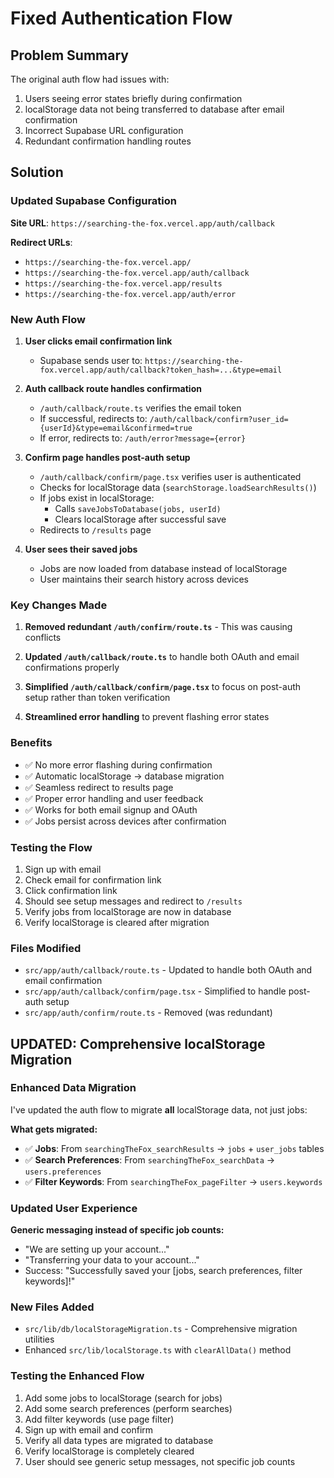 # Fixed Authentication Flow

## Problem Summary
The original auth flow had issues with:
1. Users seeing error states briefly during confirmation
2. localStorage data not being transferred to database after email confirmation
3. Incorrect Supabase URL configuration
4. Redundant confirmation handling routes

## Solution

### Updated Supabase Configuration
**Site URL**: `https://searching-the-fox.vercel.app/auth/callback`

**Redirect URLs**:
- `https://searching-the-fox.vercel.app/`
- `https://searching-the-fox.vercel.app/auth/callback`
- `https://searching-the-fox.vercel.app/results`
- `https://searching-the-fox.vercel.app/auth/error`

### New Auth Flow

1. **User clicks email confirmation link**
   - Supabase sends user to: `https://searching-the-fox.vercel.app/auth/callback?token_hash=...&type=email`

2. **Auth callback route handles confirmation**
   - `/auth/callback/route.ts` verifies the email token
   - If successful, redirects to: `/auth/callback/confirm?user_id={userId}&type=email&confirmed=true`
   - If error, redirects to: `/auth/error?message={error}`

3. **Confirm page handles post-auth setup**
   - `/auth/callback/confirm/page.tsx` verifies user is authenticated
   - Checks for localStorage data (`searchStorage.loadSearchResults()`)
   - If jobs exist in localStorage:
     - Calls `saveJobsToDatabase(jobs, userId)`
     - Clears localStorage after successful save
   - Redirects to `/results` page

4. **User sees their saved jobs**
   - Jobs are now loaded from database instead of localStorage
   - User maintains their search history across devices

### Key Changes Made

1. **Removed redundant `/auth/confirm/route.ts`** - This was causing conflicts

2. **Updated `/auth/callback/route.ts`** to handle both OAuth and email confirmations properly

3. **Simplified `/auth/callback/confirm/page.tsx`** to focus on post-auth setup rather than token verification

4. **Streamlined error handling** to prevent flashing error states

### Benefits

- ✅ No more error flashing during confirmation
- ✅ Automatic localStorage → database migration
- ✅ Seamless redirect to results page
- ✅ Proper error handling and user feedback
- ✅ Works for both email signup and OAuth
- ✅ Jobs persist across devices after confirmation

### Testing the Flow

1. Sign up with email
2. Check email for confirmation link
3. Click confirmation link
4. Should see setup messages and redirect to `/results`
5. Verify jobs from localStorage are now in database
6. Verify localStorage is cleared after migration

### Files Modified

- `src/app/auth/callback/route.ts` - Updated to handle both OAuth and email confirmation
- `src/app/auth/callback/confirm/page.tsx` - Simplified to handle post-auth setup
- `src/app/auth/confirm/route.ts` - Removed (was redundant)

## UPDATED: Comprehensive localStorage Migration

### Enhanced Data Migration

I've updated the auth flow to migrate **all** localStorage data, not just jobs:

**What gets migrated:**
- ✅ **Jobs**: From `searchingTheFox_searchResults` → `jobs` + `user_jobs` tables
- ✅ **Search Preferences**: From `searchingTheFox_searchData` → `users.preferences`
- ✅ **Filter Keywords**: From `searchingTheFox_pageFilter` → `users.keywords`

### Updated User Experience

**Generic messaging instead of specific job counts:**
- "We are setting up your account..."
- "Transferring your data to your account..."
- Success: "Successfully saved your [jobs, search preferences, filter keywords]!"

### New Files Added

- `src/lib/db/localStorageMigration.ts` - Comprehensive migration utilities
- Enhanced `src/lib/localStorage.ts` with `clearAllData()` method

### Testing the Enhanced Flow

1. Add some jobs to localStorage (search for jobs)
2. Add some search preferences (perform searches)
3. Add filter keywords (use page filter)
4. Sign up with email and confirm
5. Verify all data types are migrated to database
6. Verify localStorage is completely cleared
7. User should see generic setup messages, not specific job counts